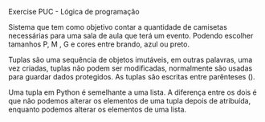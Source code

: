 Exercise PUC  - Lógica de programação

Sistema que tem como objetivo contar a quantidade de camisetas necessárias para uma sala de aula que terá um evento. Podendo escolher tamanhos P, M , G e cores entre brando, azul ou preto.

Tuplas são uma sequência de objetos imutáveis, em outras palavras, uma vez criadas, tuplas não podem ser modificadas, normalmente são usadas para guardar dados protegidos.
As tuplas são escritas entre parênteses ().

Uma tupla em Python é semelhante a uma lista. A diferença entre os dois é que não podemos alterar os elementos de uma tupla depois de atribuída, enquanto podemos alterar os elementos de uma lista.
